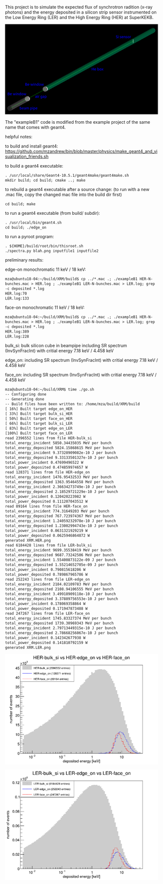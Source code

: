 This project is to simulate the expected flux of synchrotron radition (x-ray photons) and the energy deposited in a silicon strip sensor instrumented on the Low Energy Ring (LER) and the High Energy Ring (HER) at SuperKEKB.

![alt text](XRM-geometry.png?raw=true "XRM geometry")

The "exampleB1" code is modified from the example project of the same name that comes with geant4.

helpful notes:

to build and install geant4:
https://github.com/mzandrew/bin/blob/master/physics/make_geant4_and_visualization_friends.sh

to build a geant4 executable:

```
. /usr/local/share/Geant4-10.5.1/geant4make/geant4make.sh
mkdir build; cd build; cmake ..; make
```

to rebuild a geant4 executable after a source change:
(to run with a new .mac file, copy the changed mac file into the build dir first)

```
cd build; make
```

to run a geant4 executable (from build/ subdir):

```
. /usr/local/bin/geant4.sh
cd build; ./edge_on
```

to run a pyroot program:

```
. ${HOME}/build/root/bin/thisroot.sh
./spectra.py blah.png inputfile1 inputfile2
```

preliminary results:

edge-on monochromatic 11 keV / 18 keV:

```
mza@ubuntu18-04:~/build/XRM/build$ cp ../*.mac .; ./exampleB1 HER-N-bunches.mac > HER.log ; ./exampleB1 LER-N-bunches.mac > LER.log; grep -c deposited *.log
HER.log:70
LER.log:133
```

face-on monochromatic 11 keV / 18 keV:

```
mza@ubuntu18-04:~/build/XRM/build$ cp ../*.mac .; ./exampleB1 HER-N-bunches.mac > HER.log ; ./exampleB1 LER-N-bunches.mac > LER.log; grep -c deposited *.log
HER.log:389
LER.log:228
```

bulk_si: bulk silicon cube in beampipe including SR spectrum (InvSynFracInt) with critial energy 7.18 keV / 4.458 keV

edge_on: including SR spectrum (InvSynFracInt) with critial energy 7.18 keV / 4.458 keV

face_on: including SR spectrum (InvSynFracInt) with critial energy 7.18 keV / 4.458 keV

```
mza@ubuntu18-04:~/build/XRM$ time ./go.sh 
-- Configuring done
-- Generating done
-- Build files have been written to: /home/mza/build/XRM/build
[ 16%] Built target edge_on_HER
[ 33%] Built target bulk_si_HER
[ 50%] Built target face_on_HER
[ 66%] Built target bulk_si_LER
[ 83%] Built target edge_on_LER
[100%] Built target face_on_LER
read 2396552 lines from file HER-bulk_si
total_energy_incident 5850.34435035 MeV per bunch
total_energy_deposited 5824.15868615 MeV per bunch
total_energy_incident 9.37328909082e-10 J per bunch
total_energy_deposited 9.33133501327e-10 J per bunch
total_power_incident 0.47699496522 W
total_power_deposited 0.474859974657 W
read 128371 lines from file HER-edge_on
total_energy_incident 1476.95432533 MeV per bunch
total_energy_deposited 1363.95464558 MeV per bunch
total_energy_incident 2.36634273749e-10 J per bunch
total_energy_deposited 2.18529721229e-10 J per bunch
total_power_incident 0.120420223982 W
total_power_deposited 0.111207043512 W
read 89164 lines from file HER-face_on
total_energy_incident 774.31649203 MeV per bunch
total_energy_deposited 767.723974367 MeV per bunch
total_energy_incident 1.24059232978e-10 J per bunch
total_energy_deposited 1.23002994743e-10 J per bunch
total_power_incident 0.0631321929219 W
total_power_deposited 0.0625946864872 W
generated XRM.HER.png
read 6184428 lines from file LER-bulk_si
total_energy_incident 9699.35538419 MeV per bunch
total_energy_deposited 9687.73242506 MeV per bunch
total_energy_incident 1.55400873122e-09 J per bunch
total_energy_deposited 1.55214652705e-09 J per bunch
total_power_incident 0.790815618206 W
total_power_deposited 0.789867965786 W
read 252243 lines from file LER-edge_on
total_energy_incident 2184.02109783 MeV per bunch
total_energy_deposited 2108.94106555 MeV per bunch
total_energy_incident 3.49918909118e-10 J per bunch
total_energy_deposited 3.37889756553e-10 J per bunch
total_power_incident 0.178069358864 W
total_power_deposited 0.171947873488 W
read 247267 lines from file LER-face_on
total_energy_incident 1745.83327374 MeV per bunch
total_energy_deposited 1739.30969343 MeV per bunch
total_energy_incident 2.79713449315e-10 J per bunch
total_energy_deposited 2.78668256067e-10 J per bunch
total_power_incident 0.142342677938 W
total_power_deposited 0.141810792159 W
generated XRM.LER.png
```

![alt text](XRM.HER.png?raw=true "XRM HER")

![alt text](XRM.LER.png?raw=true "XRM LER")

